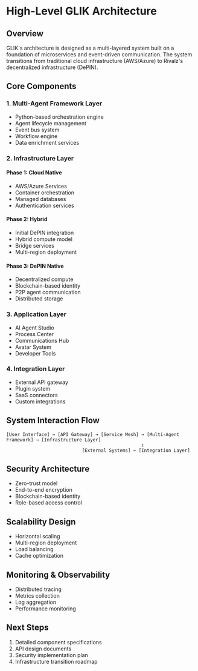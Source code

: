 # High-Level GLIK Architecture

## Overview
GLIK's architecture is designed as a multi-layered system built on a foundation of microservices and event-driven communication. The system transitions from traditional cloud infrastructure (AWS/Azure) to Rivalz's decentralized infrastructure (DePIN).

## Core Components

### 1. Multi-Agent Framework Layer
- Python-based orchestration engine
- Agent lifecycle management
- Event bus system
- Workflow engine
- Data enrichment services

### 2. Infrastructure Layer
#### Phase 1: Cloud Native
- AWS/Azure Services
- Container orchestration
- Managed databases
- Authentication services

#### Phase 2: Hybrid
- Initial DePIN integration
- Hybrid compute model
- Bridge services
- Multi-region deployment

#### Phase 3: DePIN Native
- Decentralized compute
- Blockchain-based identity
- P2P agent communication
- Distributed storage

### 3. Application Layer
- AI Agent Studio
- Process Center
- Communications Hub
- Avatar System
- Developer Tools

### 4. Integration Layer
- External API gateway
- Plugin system
- SaaS connectors
- Custom integrations

## System Interaction Flow
```
[User Interface] → [API Gateway] → [Service Mesh] → [Multi-Agent Framework] → [Infrastructure Layer]
                                                  ↕
                            [External Systems] ← [Integration Layer]
```

## Security Architecture
- Zero-trust model
- End-to-end encryption
- Blockchain-based identity
- Role-based access control

## Scalability Design
- Horizontal scaling
- Multi-region deployment
- Load balancing
- Cache optimization

## Monitoring & Observability
- Distributed tracing
- Metrics collection
- Log aggregation
- Performance monitoring

## Next Steps
1. Detailed component specifications
2. API design documents
3. Security implementation plan
4. Infrastructure transition roadmap